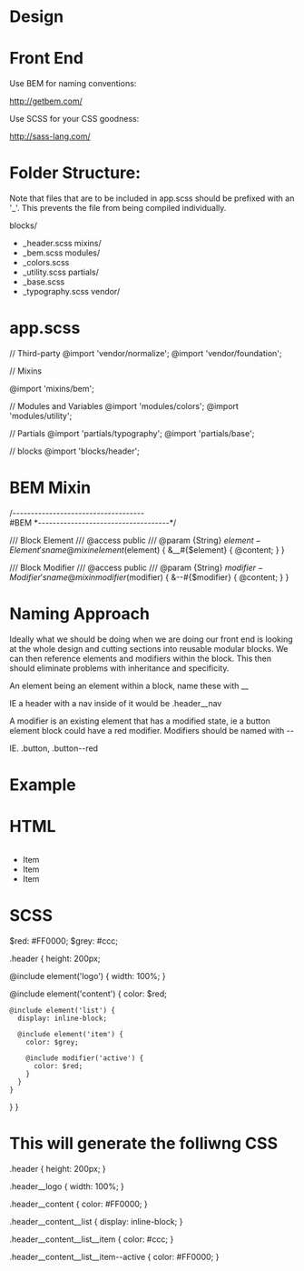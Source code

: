 # Design

# Front End

Use BEM for naming conventions:

http://getbem.com/

Use SCSS for your CSS goodness:

http://sass-lang.com/

# Folder Structure:

Note that files that are to be included in app.scss should be prefixed with an '_'. This prevents the file from being compiled individually.

blocks/
  - _header.scss
mixins/
  - _bem.scss
modules/
  - _colors.scss
  - _utility.scss
partials/
  - _base.scss
  - _typography.scss
vendor/

# app.scss

// Third-party
@import 'vendor/normalize';
@import 'vendor/foundation';

// Mixins

@import 'mixins/bem';

// Modules and Variables
@import 'modules/colors';
@import 'modules/utility';

// Partials
@import 'partials/typography';
@import 'partials/base';

// blocks
@import 'blocks/header';

# BEM Mixin

/*------------------------------------*\
    #BEM
\*------------------------------------*/

/// Block Element
/// @access public
/// @param {String} $element - Element's name
@mixin element($element) {
    &__#{$element} {
        @content;
    }
}

/// Block Modifier
/// @access public
/// @param {String} $modifier - Modifier's name
@mixin modifier($modifier) {
    &--#{$modifier} {
        @content;
    }
}

# Naming Approach

Ideally what we should be doing when we are doing our front end is looking at the whole design and cutting sections into reusable modular blocks. We can then reference elements and modifiers within the block. This then should eliminate problems with inheritance and specificity.

An element being an element within a block, name these with __

IE a header with a nav inside of it would be .header__nav

A modifier is an existing element that has a modified state, ie a button element block could have a red modifier.
Modifiers should be named with --

IE. .button, .button--red

# Example

# HTML

<div class='header'>
  <img src='' class='header__logo' />
  <div class='header__content'>
    <p class='header__content__description'></p>
    <ul class='header__content__list'>
      <li class='header__content__item header__content__item--active'>Item</li>
      <li class='header__content__item'>Item</li>
      <li class='header__content__item'>Item</li>
    </ul>
  </div>
</div>

# SCSS

$red: #FF0000;
$grey: #ccc;

.header {
  height: 200px;

  @include element('logo') {
    width: 100%;
  }

  @include element('content') {
    color: $red;

    @include element('list') {
      display: inline-block;

      @include element('item') {
        color: $grey;

        @include modifier('active') {
          color: $red;
        }
      }
    }
  }
}

# This will generate the folliwng CSS

.header {
  height: 200px;
}

.header__logo {
  width: 100%;
}

.header__content {
  color: #FF0000;
}

.header__content__list {
  display: inline-block;
}

.header__content__list__item {
  color: #ccc;
}

.header__content__list__item--active {
  color: #FF0000;
}
